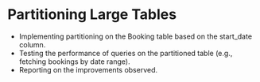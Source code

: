 # Partitioning Large Tables
- Implementing partitioning on the Booking table based on the start_date column.
- Testing the performance of queries on the partitioned table (e.g., fetching bookings by date range).
- Reporting on the improvements observed.